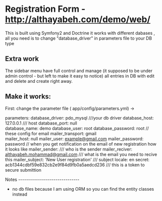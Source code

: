 Registration Form -  http://althayabeh.com/demo/web/
========================

This is built using Symfony2 and Doctrine
it works with different dabases , all you need is to change "database_driver" in parameters file to your DB type

Extra work
-------------
The sidebar menu have full control and manage (it supposed to be under admin control - but left to make it easy to notice) all entries in DB with edit and delete and create right away.

Make it works:
--------------

First: change the parameter file ( app/config/parameters.yml) ->

parameters:
    database_driver: pdo_mysql  ///your db driver
    database_host: 127.0.0.1  /// host 
    database_port: null  
    database_name: demo
    database_user: root
    database_password: root
                                  // these config for email
    mailer_transport: gmail  
    mailer_host: null
    mailer_user:  example@gmail.com
    mailer_password:  password
                               // when you get notification on the email of new registration how it looks like
    mailer_sender:    /// who is the sender
    mailer_reciver: althayabeh.mohammad@gmail.com  /// what is the email you need to recive this
    mailer_subject: 'New User registration'   /// subject
    locale: en
    secret: acb1344cdbf59e832cb2e9f84d9fb0a5aedcd236 /// this is a token to secure submittion
    
   Notes
    -------------------------------
   - no db files because I am using ORM so you can find the entity classes instead
   

   
    
